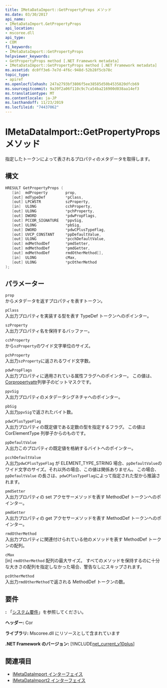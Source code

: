 ```yaml
---
title: IMetaDataImport::GetPropertyProps メソッド
ms.date: 03/30/2017
api_name:
- IMetaDataImport.GetPropertyProps
api_location:
- mscoree.dll
api_type:
- COM
f1_keywords:
- IMetaDataImport::GetPropertyProps
helpviewer_keywords:
- GetPropertyProps method [.NET Framework metadata]
- IMetaDataImport::GetPropertyProps method [.NET Framework metadata]
ms.assetid: dc0ff3e6-7e7d-4f6c-948d-52b28f5cb78c
topic_type:
- apiref
ms.openlocfilehash: 247a2793bf3806f5ee38585d50b4535820dfcb69
ms.sourcegitcommit: 9a39f2a06f110c9c7ca54ba216900d038aa14ef3
ms.translationtype: MT
ms.contentlocale: ja-JP
ms.lasthandoff: 11/23/2019
ms.locfileid: "74437062"
---
```

# <a name="imetadataimportgetpropertyprops-method"></a>IMetaDataImport::GetPropertyProps メソッド
指定したトークンによって表されるプロパティのメタデータを取得します。  
  
## <a name="syntax"></a>構文  
  
```cpp  
HRESULT GetPropertyProps (  
   [in]  mdProperty        prop,  
   [out] mdTypeDef         *pClass,   
   [out] LPCWSTR           szProperty,   
   [in]  ULONG             cchProperty,   
   [out] ULONG             *pchProperty,   
   [out] DWORD             *pdwPropFlags,   
   [out] PCCOR_SIGNATURE   *ppvSig,   
   [out] ULONG             *pbSig,   
   [out] DWORD             *pdwCPlusTypeFlag,   
   [out] UVCP_CONSTANT     *ppDefaultValue,  
   [out] ULONG             *pcchDefaultValue,  
   [out] mdMethodDef       *pmdSetter,   
   [out] mdMethodDef       *pmdGetter,   
   [out] mdMethodDef       rmdOtherMethod[],  
   [in]  ULONG             cMax,   
   [out] ULONG             *pcOtherMethod   
);  
```  
  
## <a name="parameters"></a>パラメーター  
 `prop`  
 からメタデータを返すプロパティを表すトークン。  
  
 `pClass`  
 入出力プロパティを実装する型を表す TypeDef トークンへのポインター。  
  
 `szProperty`  
 入出力プロパティ名を保持するバッファー。  
  
 `cchProperty`  
 から`szProperty`のワイド文字単位のサイズ。  
  
 `pchProperty`  
 入出力`szProperty`に返されるワイド文字数。  
  
 `pdwPropFlags`  
 入出力プロパティに適用されている属性フラグへのポインター。 この値は、 [Corpropertyattr](../../../../docs/framework/unmanaged-api/metadata/corpropertyattr-enumeration.md)列挙子のビットマスクです。  
  
 `ppvSig`  
 入出力プロパティのメタデータシグネチャへのポインター。  
  
 `pbSig`  
 入出力`ppvSig`で返されたバイト数。  
  
 `pdwCPlusTypeFlag`  
 入出力プロパティの既定値である定数の型を指定するフラグ。 この値は CorElementType 列挙子からのものです。  
  
 `ppDefaultValue`  
 入出力このプロパティの既定値を格納するバイトへのポインター。  
  
 `pcchDefaultValue`  
 入出力`pdwCPlusTypeFlag` が ELEMENT_TYPE_STRING 場合、`ppDefaultValue`のワイド文字のサイズ。それ以外の場合、この値は関係ありません。 この場合、`ppDefaultValue` の長さは、`pdwCPlusTypeFlag`によって指定された型から推論されます。  
  
 `pmdSetter`  
 入出力プロパティの set アクセサーメソッドを表す MethodDef トークンへのポインター。  
  
 `pmdGetter`  
 入出力プロパティの get アクセサーメソッドを表す MethodDef トークンへのポインター。  
  
 `rmdOtherMethod`  
 入出力プロパティに関連付けられている他のメソッドを表す MethodDef トークンの配列。  
  
 `cMax`  
 [in] `rmdOtherMethod` 配列の最大サイズ。 すべてのメソッドを保持するのに十分な大きさの配列を指定しなかった場合、警告なしにスキップされます。  
  
 `pcOtherMethod`  
 入出力`rmdOtherMethod`で返される MethodDef トークンの数。  
  
## <a name="requirements"></a>要件  
 **:** 「[システム要件](../../../../docs/framework/get-started/system-requirements.md)」を参照してください。  
  
 **ヘッダー:** Cor  
  
 **ライブラリ:** Mscoree.dll にリソースとして含まれています  
  
 **.NET Framework のバージョン:** [!INCLUDE[net_current_v10plus](../../../../includes/net-current-v10plus-md.md)]  
  
## <a name="see-also"></a>関連項目

- [IMetaDataImport インターフェイス](../../../../docs/framework/unmanaged-api/metadata/imetadataimport-interface.md)
- [IMetaDataImport2 インターフェイス](../../../../docs/framework/unmanaged-api/metadata/imetadataimport2-interface.md)

